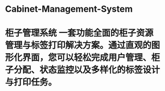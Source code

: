 # Cabinet-Management-System
# 柜子管理系统  一套功能全面的柜子资源管理与标签打印解决方案。通过直观的图形化界面，您可以轻松完成用户管理、柜子分配、状态监控以及多样化的标签设计与打印任务。
